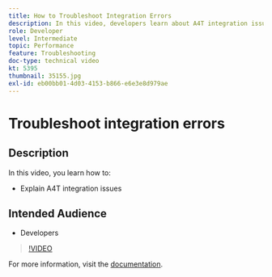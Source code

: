 ```yaml
---
title: How to Troubleshoot Integration Errors
description: In this video, developers learn about A4T integration issues.
role: Developer
level: Intermediate
topic: Performance
feature: Troubleshooting
doc-type: technical video
kt: 5395
thumbnail: 35155.jpg
exl-id: eb00bb01-4d03-4153-b866-e6e3e8d979ae
---
```

# Troubleshoot integration errors

## Description

In this video, you learn how to:

* Explain A4T integration issues

## Intended Audience

* Developers

>[!VIDEO](https://video.tv.adobe.com/v/35155/?quality=12)

For more information, visit the [documentation](https://docs.adobe.com/content/help/en/target/using/integrate/a4t/troubleshoot-a4t/a4t-troubleshooting.html).
